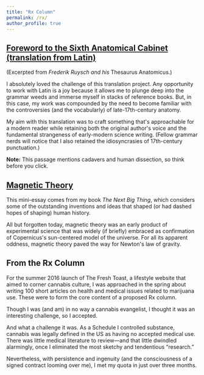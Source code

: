 ```yaml
---
title: "Rx Column"
permalink: /rx/
author_profile: true
---
```


## [Foreword to the Sixth Anatomical Cabinet (translation from Latin)](https://richardkf.github.io/popularSci/faulkRuysch.pdf)

(Excerpted from *Frederik Ruysch and his* Thesaurus Anatomicus.)

I absolutely loved the challenge of this translation project. Any opportunity to work with Latin is a joy because it allows me to plunge deep into the grammar weeds and immerse myself in stacks of reference books. But, in this case, my work was compounded by the need to become familiar with the controversies (and the vocabularly) of late-17th-century anatomy.

My aim with this translation was to craft something that's approachable for a modern reader while retaining both the original author's voice and the fundamental strangeness of early-modern science writing. (Fellow grammar nerds will notice that I also retained the idiosyncrasies of 17th-century punctuation.)

**Note:** This passage mentions cadavers and human dissection, so think before you click.

## [Magnetic Theory](https://richardkf.github.io/popularSci/faulkMagneticTheory.pdf)

This mini-essay comes from my book *The Next Big Thing*, which considers some of the outstanding inventions and ideas that shaped (or had dashed hopes of shaping) human history.

All but forgotten today, magnetic theory was an early product of experimental science that was widely (if briefly) embraced as confirmation of Copernicus's sun-centered model of the universe. For all its apparent oddness, magnetic theory paved the way for Newton's law of gravity.

## From the Rx Column

For the summer 2016 launch of The Fresh Toast, a lifestyle website that aimed to corner cannabis culture, I was approached in the spring about writing 100 short articles on health and medical issues related to marijuana use. These were to form the core content of a proposed Rx column.

Though I was (and am) in no way a cannabis evangelist, I thought it was an interesting challenge, so I accepted.

And what a challenge it was. As a Schedule I controlled substance, cannabis was legally defined in the US as having no accepted medical use. There was little medical literature to review—and that little dwindled alarmingly, once I eliminated the most sketchy and tendentious “research.”

Nevertheless, with persistence and ingenuity (and the consciousness of a signed contract looming over me), I met my quota in just over three months.
